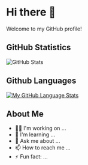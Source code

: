 # Hi there 👋

Welcome to my GitHub profile!

## GitHub Statistics

![GitHub Stats](https://github-readme-stats.vercel.app/api?username=Tommy-Praise&show_icons=true&title_color=70a5fd&text_color=c3d1d9&icon_color=3178c6&bg_color=11151c&border_color=11151c)


## Github Languages
[![My GitHub Language Stats](https://github-readme-stats.vercel.app/api/top-langs/?username=TommyPraise&langs_count=5&title_color=70a5fd&text_color=c3d1d9&bg_color=11151c&border_color=11151c&icon_color=bf91f3)]()

## About Me

- 👩‍💻 I'm working on ...
- 🌱 I'm learning ...
- 💬 Ask me about ...
- 📫 How to reach me ...
- ⚡ Fun fact: ...
